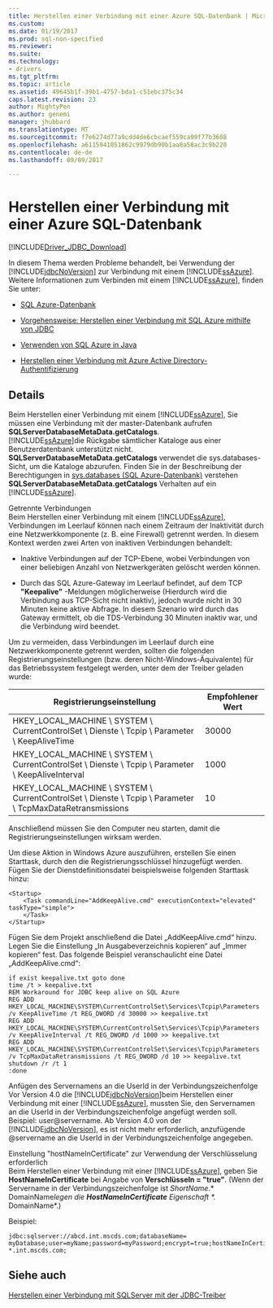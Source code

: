 ```yaml
---
title: Herstellen einer Verbindung mit einer Azure SQL-Datenbank | Microsoft Docs
ms.custom: 
ms.date: 01/19/2017
ms.prod: sql-non-specified
ms.reviewer: 
ms.suite: 
ms.technology:
- drivers
ms.tgt_pltfrm: 
ms.topic: article
ms.assetid: 49645b1f-39b1-4757-bda1-c51ebc375c34
caps.latest.revision: 23
author: MightyPen
ms.author: genemi
manager: jhubbard
ms.translationtype: MT
ms.sourcegitcommit: f7e6274d77a9cdd4de6cbcaef559ca99f77b3608
ms.openlocfilehash: a6115941051862c9979db90b1aa8a58ac3c9b220
ms.contentlocale: de-de
ms.lasthandoff: 09/09/2017

---
```

# <a name="connecting-to-an-azure-sql-database"></a>Herstellen einer Verbindung mit einer Azure SQL-Datenbank
[!INCLUDE[Driver_JDBC_Download](../../includes/driver_jdbc_download.md)]

  In diesem Thema werden Probleme behandelt, bei Verwendung der [!INCLUDE[jdbcNoVersion](../../includes/jdbcnoversion_md.md)] zur Verbindung mit einem [!INCLUDE[ssAzure](../../includes/ssazure_md.md)]. Weitere Informationen zum Verbinden mit einem [!INCLUDE[ssAzure](../../includes/ssazure_md.md)], finden Sie unter:  
  
-   [SQL Azure-Datenbank](http://go.microsoft.com/fwlink/?LinkID=202490)  
  
-   [Vorgehensweise: Herstellen einer Verbindung mit SQL Azure mithilfe von JDBC](http://msdn.microsoft.com/library/gg715284.aspx)  
  
-   [Verwenden von SQL Azure in Java](http://msdn.microsoft.com/library/windowsazure/hh749029(VS.103).aspx)

-   [Herstellen einer Verbindung mit Azure Active Directory-Authentifizierung](../../connect/jdbc/connecting-using-azure-active-directory-authentication.md)  
  
## <a name="details"></a>Details  
 Beim Herstellen einer Verbindung mit einem [!INCLUDE[ssAzure](../../includes/ssazure_md.md)], Sie müssen eine Verbindung mit der master-Datenbank aufrufen **SQLServerDatabaseMetaData.getCatalogs**.  
 [!INCLUDE[ssAzure](../../includes/ssazure_md.md)]die Rückgabe sämtlicher Kataloge aus einer Benutzerdatenbank unterstützt nicht. **SQLServerDatabaseMetaData.getCatalogs** verwendet die sys.databases-Sicht, um die Kataloge abzurufen. Finden Sie in der Beschreibung der Berechtigungen in [sys.databases (SQL Azure-Datenbank)](http://go.microsoft.com/fwlink/?LinkId=217396) verstehen **SQLServerDatabaseMetaData.getCatalogs** Verhalten auf ein [!INCLUDE[ssAzure](../../includes/ssazure_md.md)].  
  
 Getrennte Verbindungen  
 Beim Herstellen einer Verbindung mit einem [!INCLUDE[ssAzure](../../includes/ssazure_md.md)], Verbindungen im Leerlauf können nach einem Zeitraum der Inaktivität durch eine Netzwerkkomponente (z. B. eine Firewall) getrennt werden. In diesem Kontext werden zwei Arten von inaktiven Verbindungen behandelt:  
  
-   Inaktive Verbindungen auf der TCP-Ebene, wobei Verbindungen von einer beliebigen Anzahl von Netzwerkgeräten gelöscht werden können.  
  
-   Durch das SQL Azure-Gateway im Leerlauf befindet, auf dem TCP **"Keepalive"** -Meldungen möglicherweise (Hierdurch wird die Verbindung aus TCP-Sicht nicht inaktiv), jedoch wurde nicht in 30 Minuten keine aktive Abfrage. In diesem Szenario wird durch das Gateway ermittelt, ob die TDS-Verbindung 30 Minuten inaktiv war, und die Verbindung wird beendet.  
  
 Um zu vermeiden, dass Verbindungen im Leerlauf durch eine Netzwerkkomponente getrennt werden, sollten die folgenden Registrierungseinstellungen (bzw. deren Nicht-Windows-Äquivalente) für das Betriebssystem festgelegt werden, unter dem der Treiber geladen wurde:  
  
|Registrierungseinstellung|Empfohlener Wert|  
|----------------------|-----------------------|  
|HKEY_LOCAL_MACHINE \ SYSTEM \ CurrentControlSet \ Dienste \ Tcpip \ Parameter \ KeepAliveTime|30000|  
|HKEY_LOCAL_MACHINE \ SYSTEM \ CurrentControlSet \ Dienste \ Tcpip \ Parameter \ KeepAliveInterval|1000|  
|HKEY_LOCAL_MACHINE \ SYSTEM \ CurrentControlSet \ Dienste \ Tcpip \ Parameter \ TcpMaxDataRetransmissions|10|  
  
 Anschließend müssen Sie den Computer neu starten, damit die Registrierungseinstellungen wirksam werden.  
  
 Um diese Aktion in Windows Azure auszuführen, erstellen Sie einen Starttask, durch den die Registrierungsschlüssel hinzugefügt werden.  Fügen Sie der Dienstdefinitionsdatei beispielsweise folgenden Starttask hinzu:  
  
```  
<Startup>  
    <Task commandLine="AddKeepAlive.cmd" executionContext="elevated" taskType="simple">  
    </Task>  
</Startup>  
```  
  
 Fügen Sie dem Projekt anschließend die Datei „AddKeepAlive.cmd“ hinzu. Legen Sie die Einstellung „In Ausgabeverzeichnis kopieren“ auf „Immer kopieren“ fest. Das folgende Beispiel veranschaulicht eine Datei „AddKeepAlive.cmd“:  
  
```  
if exist keepalive.txt goto done  
time /t > keepalive.txt  
REM Workaround for JDBC keep alive on SQL Azure  
REG ADD HKEY_LOCAL_MACHINE\SYSTEM\CurrentControlSet\Services\Tcpip\Parameters /v KeepAliveTime /t REG_DWORD /d 30000 >> keepalive.txt  
REG ADD HKEY_LOCAL_MACHINE\SYSTEM\CurrentControlSet\Services\Tcpip\Parameters /v KeepAliveInterval /t REG_DWORD /d 1000 >> keepalive.txt  
REG ADD HKEY_LOCAL_MACHINE\SYSTEM\CurrentControlSet\Services\Tcpip\Parameters /v TcpMaxDataRetransmissions /t REG_DWORD /d 10 >> keepalive.txt  
shutdown /r /t 1  
:done  
```  
  
 Anfügen des Servernamens an die UserId in der Verbindungszeichenfolge  
 Vor Version 4.0 die [!INCLUDE[jdbcNoVersion](../../includes/jdbcnoversion_md.md)]beim Herstellen einer Verbindung mit einer [!INCLUDE[ssAzure](../../includes/ssazure_md.md)], mussten Sie, den Servernamen an die UserId in der Verbindungszeichenfolge angefügt werden soll. Beispiel: user@servername. Ab Version 4.0 von der [!INCLUDE[jdbcNoVersion](../../includes/jdbcnoversion_md.md)], es ist nicht mehr erforderlich, anzufügende @servername an die UserId in der Verbindungszeichenfolge angegeben.  
  
 Einstellung "hostNameInCertificate" zur Verwendung der Verschlüsselung erforderlich  
 Beim Herstellen einer Verbindung mit einer [!INCLUDE[ssAzure](../../includes/ssazure_md.md)], geben Sie **HostNameInCertificate** bei Angabe von **Verschlüsseln = "true"**. (Wenn der Servername in der Verbindungszeichenfolge ist *ShortName*.* DomainName*legen die **HostNameInCertificate** Eigenschaft \*.* DomainName*.)  
  
 Beispiel:  
  
```  
jdbc:sqlserver://abcd.int.mscds.com;databaseName= myDatabase;user=myName;password=myPassword;encrypt=true;hostNameInCertificate= *.int.mscds.com;  
```  
  
## <a name="see-also"></a>Siehe auch  
 [Herstellen einer Verbindung mit SQLServer mit der JDBC-Treiber](../../connect/jdbc/connecting-to-sql-server-with-the-jdbc-driver.md)  
  
  
